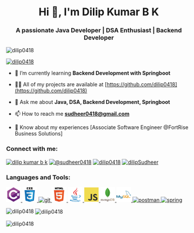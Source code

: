 <h1 align="center">Hi 👋, I'm Dilip Kumar B K</h1>
<h3 align="center">A passionate Java Developer | DSA Enthusiast | Backend Developer</h3>

<p align="left"> <img src="https://komarev.com/ghpvc/?username=dilip0418&label=Profile%20views&color=0e75b6&style=flat" alt="dilip0418" /> </p>

<p align="left"> <a href="https://github.com/ryo-ma/github-profile-trophy"><img src="https://github-profile-trophy.vercel.app/?username=dilip0418" alt="dilip0418" /></a> </p>

- 🌱 I’m currently learning **Backend Development with Springboot**

- 👨‍💻 All of my projects are available at [https://github.com/dilip0418](https://github.com/dilip0418)

- 💬 Ask me about **Java, DSA, Backend Development, Springboot**

- 📫 How to reach me **sudheer0418@gmail.com**

- 📄 Know about my experiences [Associate Software Engineer @FortRise Business Solutions]

<h3 align="left">Connect with me:</h3>
<p align="left">
<a href="https://linkedin.com/in/dilip kumar b k" target="blank"><img align="center" src="https://raw.githubusercontent.com/rahuldkjain/github-profile-readme-generator/master/src/images/icons/Social/linked-in-alt.svg" alt="dilip kumar b k" height="30" width="40" /></a>
<a href="https://www.hackerrank.com/@sudheer0418" target="blank"><img align="center" src="https://raw.githubusercontent.com/rahuldkjain/github-profile-readme-generator/master/src/images/icons/Social/hackerrank.svg" alt="@sudheer0418" height="30" width="40" /></a>
<a href="https://www.leetcode.com/dilip0418" target="blank"><img align="center" src="https://raw.githubusercontent.com/rahuldkjain/github-profile-readme-generator/master/src/images/icons/Social/leet-code.svg" alt="dilip0418" height="30" width="40" /></a>
  <a href="https://www.naukri.com/code360/profile/b08976cd-3f7e-4f06-b9ce-6eb5130b1c6c" target="_blank"><img align="center" src="https://www.codingninjas.com/assets-landing/images/CNLOGO.svg" alt="dilipSudheer" height="30" width="40"/></a>
</p>

<h3 align="left">Languages and Tools:</h3>
<p align="left"> <a href="https://www.w3schools.com/cs/" target="_blank" rel="noreferrer"> <img src="https://raw.githubusercontent.com/devicons/devicon/master/icons/csharp/csharp-original.svg" alt="csharp" width="40" height="40"/> </a> <a href="https://www.w3schools.com/css/" target="_blank" rel="noreferrer"> <img src="https://raw.githubusercontent.com/devicons/devicon/master/icons/css3/css3-original-wordmark.svg" alt="css3" width="40" height="40"/> </a> <a href="https://git-scm.com/" target="_blank" rel="noreferrer"> <img src="https://www.vectorlogo.zone/logos/git-scm/git-scm-icon.svg" alt="git" width="40" height="40"/> </a> <a href="https://www.w3.org/html/" target="_blank" rel="noreferrer"> <img src="https://raw.githubusercontent.com/devicons/devicon/master/icons/html5/html5-original-wordmark.svg" alt="html5" width="40" height="40"/> </a> <a href="https://www.java.com" target="_blank" rel="noreferrer"> <img src="https://raw.githubusercontent.com/devicons/devicon/master/icons/java/java-original.svg" alt="java" width="40" height="40"/> </a> <a href="https://developer.mozilla.org/en-US/docs/Web/JavaScript" target="_blank" rel="noreferrer"> <img src="https://raw.githubusercontent.com/devicons/devicon/master/icons/javascript/javascript-original.svg" alt="javascript" width="40" height="40"/> </a> <a href="https://www.mongodb.com/" target="_blank" rel="noreferrer"> <img src="https://raw.githubusercontent.com/devicons/devicon/master/icons/mongodb/mongodb-original-wordmark.svg" alt="mongodb" width="40" height="40"/> </a> <a href="https://www.mysql.com/" target="_blank" rel="noreferrer"> <img src="https://raw.githubusercontent.com/devicons/devicon/master/icons/mysql/mysql-original-wordmark.svg" alt="mysql" width="40" height="40"/> </a> <a href="https://postman.com" target="_blank" rel="noreferrer"> <img src="https://www.vectorlogo.zone/logos/getpostman/getpostman-icon.svg" alt="postman" width="40" height="40"/> </a> <a href="https://spring.io/" target="_blank" rel="noreferrer"> <img src="https://www.vectorlogo.zone/logos/springio/springio-icon.svg" alt="spring" width="40" height="40"/> </a> </p>

<p><img align="left" src="https://github-readme-stats.vercel.app/api/top-langs?username=dilip0418&show_icons=true&locale=en&layout=compact" alt="dilip0418" /></p>

<p>&nbsp;<img align="center" src="https://github-readme-stats.vercel.app/api?username=dilip0418&show_icons=true&locale=en" alt="dilip0418" /></p>

<p><img align="center" src="https://github-readme-streak-stats.herokuapp.com/?user=dilip0418&" alt="dilip0418" /></p>
